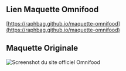## Lien Maquette Omnifood
[https://raphbag.github.io/maquette-omnifood](https://raphbag.github.io/maquette-omnifood)

## Maquette Originale
![Screenshot du site officiel Omnifood](.github/omnifood.dev.png)
